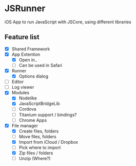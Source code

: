 # JSRunner

iOS App to run JavaScript with JSCore, using different libraries

## Feature list

- [x] Shared Framework
- [x] App Extention
  - [x] Open in..
  - [ ] Can be used in Safari
- [x] Runner
  - [x] Options dialog
- [ ] Editor
- [ ] Log viewer
- [x] Modules
  - [x] Nodelike
  - [x] JavaScriptBridgeLib
  - [ ] Cordova
  - [ ] Titanium support / bindings? 
  - [ ] Chrome Apps
- [x] File manager
  - [x] Create files, folders
  - [ ] Move files, folders
  - [x] Import from iCloud / Dropbox
  - [ ] Pick where to import
  - [x] Zip files / folders
  - [ ] Unzip (Where?)
